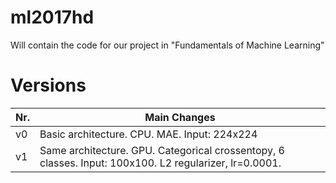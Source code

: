 # ml2017hd
Will contain the code for our project in "Fundamentals of Machine Learning"

# Versions
|Nr.|Main Changes|
|---|---|
|v0|Basic architecture. CPU. MAE. Input: 224x224|
|v1|Same architecture. GPU. Categorical crossentopy, 6 classes. Input: 100x100. L2 regularizer, lr=0.0001.|
